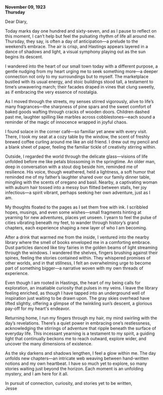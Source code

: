 
**November 09, 1923**  
**Thursday**  

Dear Diary,

Today marks day one hundred and sixty-seven, and as I pause to reflect on this moment, I can’t help but feel the pulsating rhythm of life all around me. Thursday, they say, is often a day of anticipation—a prelude to the weekend’s embrace. The air is crisp, and Hastings appears layered in a dance of shadows and light, a visual symphony playing out as the sun begins its descent.

I wandered into the heart of our small town today with a different purpose, a gentle nudging from my heart urging me to seek something more—a deeper connection not only to my surroundings but to myself. The marketplace bustled with its usual energy, and stoic buildings stood tall, a testament to time’s unwavering march; their facades draped in vines that clung sweetly, as if embracing the very essence of nostalgia.

As I moved through the streets, my senses stirred vigorously, alive to life’s many fragrances—the sharpness of pine spars and the sweet comfort of baked goods wafting through cracks of wooden doors. Children dashed past me, laughter spilling like marbles across cobblestones—each sound a reminder of the magic of innocence wrapped in joyful chaos.

I found solace in the corner café—so familiar yet anew with every visit. There, I took my seat at a cozy table by the window, the scent of freshly brewed coffee curling around me like an old friend. I drew out my pencil and a blank sheet of paper, feeling the familiar tickle of creativity stirring within.

Outside, I regarded the world through the delicate glass—visions of life unfolded before me like petals blossoming in the springtime. An older man, deep in conversation with a stout dog beside him, reminded me of resilience. His voice, though weathered, held a lightness, a soft humor that reminded me of my father’s laughter shared over our family dinner table, mingling with the scents of oregano and basil. Nearby, a captivating woman with auburn hair tossed into a messy bun flitted between stalls, her joy infectious—a spirit vibrant, perhaps seeking her own adventure, just as I am.

My thoughts floated to the pages as I set them free with ink. I scribbled hopes, musings, and even some wishes—small fragments hinting at yearning for new adventures, places yet unseen. I yearn to feel the pulse of cities vibrating beneath my feet, to wander through history’s grand chapters, each experience shaping a new layer of who I am becoming.

After a drink that warmed me from the inside, I ventured into the nearby library where the smell of books enveloped me in a comforting embrace. Dust particles danced like tiny fairies in the golden beams of light streaming through the windows. I wandered the shelves, fingers brushing against their spines, feeling the stories contained within. They whispered promises of other worlds, and in that stillness, I felt an overwhelming urge to become part of something bigger—a narrative woven with my own threads of experience.

Even though I am rooted in Hastings, the heart of my being calls for exploration, an insatiable curiosity that pulses in my veins. I leave the library feeling enriched, as though I have tapped into an underground well of inspiration just waiting to be drawn upon. The gray skies overhead have lifted slightly, offering a glimpse of the twinkling sun’s descent, a glorious pay-off for my heart's endeavor. 

Returning home, I run my fingers through my hair, my mind swirling with the day’s revelations. There’s a quiet power in embracing one’s restlessness, acknowledging the stirrings of adventure that ripple beneath the surface of everyday life. This incessant yearning is a testament to my spirit, a guiding light that continually beckons me to reach outward, explore wider, and uncover the many dimensions of existence.

As the sky darkens and shadows lengthen, I feel a glow within me. The day unfolds new chapters—an intricate web weaving between hand-written notions and my own heartbeat. I have so much yet to explore, so many stories waiting just beyond the horizon. Each moment is an unfolding mystery, and I am here for it all.

In pursuit of connection, curiosity, and stories yet to be written,  
Jesse
